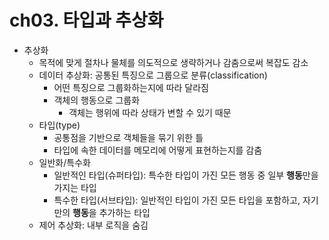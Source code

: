 # ch03. 타입과 추상화

- 추상화
  - 목적에 맞게 절차나 물체를 의도적으로 생략하거나 감춤으로써 복잡도 감소
  - 데이터 추상화: 공통된 특징으로 그룹으로 분류(classification)
    - 어떤 특징으로 그룹화하는지에 따라 달라짐
    - 객체의 행동으로 그룹화
      - 객체는 행위에 따라 상태가 변할 수 있기 때문 
  - 타입(type)
    - 공통점을 기반으로 객체들을 묶기 위한 틀
    - 타입에 속한 데이터를 메모리에 어떻게 표현하는지를 감춤
  - 일반화/특수화
    - 일반적인 타입(슈퍼타입): 특수한 타입이 가진 모든 행동 중 일부 **행동**만을 가지는 타입
    - 특수한 타입(서브타입): 일반적인 타입이 가진 모든 타입을 포함하고, 자기만의 **행동**을 추가하는 타입  
  - 제어 추상화: 내부 로직을 숨김

